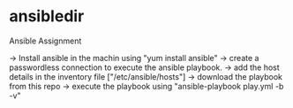 # ansibledir
Ansible Assignment

  -> Install ansible in the machin using "yum install ansible"
  -> create a passwordless connection to execute the ansible playbook. 
  -> add the host details in the inventory file ["/etc/ansible/hosts"]
  -> download the playbook from this repo
  -> execute the playbook using "ansible-playbook play.yml -b -v"
